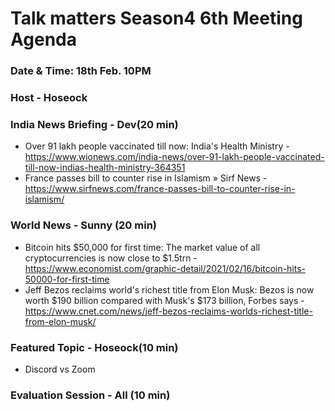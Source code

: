 # Talk matters Season4 6th Meeting Agenda 

### Date & Time: 18th Feb. 10PM

### Host - Hoseock
### India News Briefing - Dev(20 min)
* Over 91 lakh people vaccinated till now: India's Health Ministry - https://www.wionews.com/india-news/over-91-lakh-people-vaccinated-till-now-indias-health-ministry-364351
* France passes bill to counter rise in Islamism » Sirf News - https://www.sirfnews.com/france-passes-bill-to-counter-rise-in-islamism/
### World News - Sunny (20 min)
* Bitcoin hits $50,000 for first time: The market value of all cryptocurrencies is now close to $1.5trn - https://www.economist.com/graphic-detail/2021/02/16/bitcoin-hits-50000-for-first-time
* Jeff Bezos reclaims world's richest title from Elon Musk: Bezos is now worth $190 billion compared with Musk's $173 billion, Forbes says - https://www.cnet.com/news/jeff-bezos-reclaims-worlds-richest-title-from-elon-musk/

### Featured Topic - Hoseock(10 min)
* Discord vs Zoom

### Evaluation Session - All (10 min)
